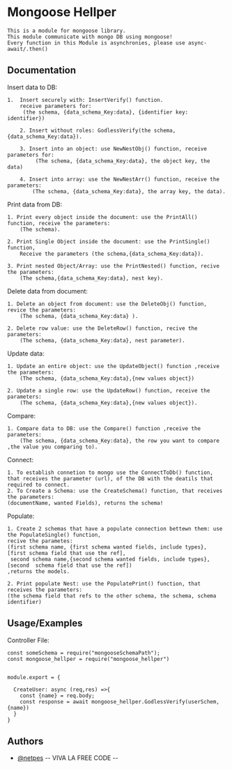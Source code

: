 
# Mongoose Hellper

    This is a module for mongoose library.
    This module communicate with mongo DB using mongoose!
    Every function in this Module is asynchronies, please use async-await/.then()

    



## Documentation

Insert data to DB:

    1.	Insert securely with: InsertVerify() function.
        receive parameters for:
         (the schema, {data_schema_Key:data}, {identifier key: identifier})

        2. Insert without roles: GodlessVerify(the schema, {data_schema_Key:data}).

        3. Insert into an object: use NewNestObj() function, receive parameters for:
             (The schema, {data_schema_Key:data}, the object key, the data)

        4. Insert into array: use the NewNestArr() function, receive the parameters: 
            (The schema, {data_schema_Key:data}, the array key, the data).

Print data from DB:

    1. Print every object inside the document: use the PrintAll() function, receive the parameters: 
        (The schema).

    2. Print Single Object inside the document: use the PrintSingle() function, 
        Receive the parameters (the schema,{data_schema_Key:data}).

    3. Print nested Object/Array: use the PrintNested() function, recive the parameters:
        (The schema,{data_schema_Key:data}, nest key).
    

Delete data from document: 

    1. Delete an object from document: use the DeleteObj() function, revice the parameters: 
        (The schema, {data_schema_Key:data} ).

    2. Delete row value: use the DeleteRow() function, recive the parameters:
        (The schema, {data_schema_Key:data}, nest parameter).

Update data:

    1. Update an entire object: use the UpdateObject() function ,receive the parameters:
        (The schema, {data_schema_Key:data},{new values object})

    2. Update a single row: use the UpdateRow() function, receive the parameters:
        (The schema, {data_schema_Key:data},{new values object}).


Compare: 

    1. Compare data to DB: use the Compare() function ,receive the parameters:
        (The schema, {data_schema_Key:data}, the row you want to compare ,the value you comparing to).

Connect: 

    1. To establish connetion to mongo use the ConnectToDb() function, that receives the parameter (url), of the DB with the deatils that required to connect.
    2. To Create a Schema: use the CreateSchema() function, that receives the parameters:
    (documentName, wanted Fields), returns the schema!

Populate: 

    1. Create 2 schemas that have a populate connection bettewn them: use the PopulateSingle() function,
    recive the parametes:
    (first schema name, {first schema wanted fields, include types}, [first schema field that use the ref], 
     second schema name,{second schema wanted fields, include types}, [second  schema field that use the ref])
    ,returns the models.

    2. Print populate Nest: use the PopulatePrint() function, that receives the parameters:
    (the schema field that refs to the other schema, the schema, schema identifier)







## Usage/Examples

Controller File:


    const someSchema = require("mongooseSchemaPath");
    const mongoose_hellper = require("mongoose_hellper")


    module.export = {

      CreateUser: async (req,res) =>{
        const {name} = req.body;
        const response = await mongoose_hellper.GodlessVerify(userSchem, {name})
      }
    }   





## Authors

- [@netpes](https://github.com/netpes) 
 -- VIVA LA FREE CODE -- 


